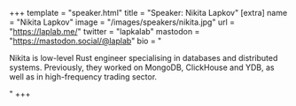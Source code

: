 +++
template = "speaker.html"
title = "Speaker: Nikita Lapkov"
[extra]
  name = "Nikita Lapkov"
  image = "/images/speakers/nikita.jpg"
  url = "https://laplab.me/"
  twitter = "lapkalab"
  mastodon = "https://mastodon.social/@laplab"
  bio = "<p>Nikita is low-level Rust engineer specialising in databases and distributed systems. Previously, they worked on MongoDB, ClickHouse and YDB, as well as in high-frequency trading sector.</p>"
+++
